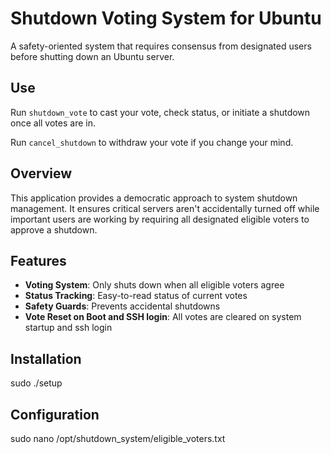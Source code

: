 # Shutdown Voting System for Ubuntu

A safety-oriented system that requires consensus from designated users before shutting down an Ubuntu server.

## Use
Run `shutdown_vote` to cast your vote, check status, or initiate a shutdown once all votes are in.

Run `cancel_shutdown` to withdraw your vote if you change your mind.


## Overview

This application provides a democratic approach to system shutdown management. It ensures critical servers aren't accidentally turned off while important users are working by requiring all designated eligible voters to approve a shutdown.

## Features

- **Voting System**: Only shuts down when all eligible voters agree
- **Status Tracking**: Easy-to-read status of current votes
- **Safety Guards**: Prevents accidental shutdowns
- **Vote Reset on Boot and SSH login**: All votes are cleared on system startup and ssh login

## Installation
sudo ./setup

## Configuration
sudo nano /opt/shutdown_system/eligible_voters.txt
